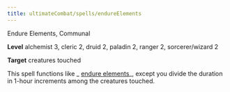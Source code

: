 ```yaml
---
title: ultimateCombat/spells/endureElements
---
```

Endure Elements, Communal

**Level** alchemist 3, cleric 2, druid 2, paladin 2, ranger 2, sorcerer/wizard 2

**Target** creatures touched

This spell functions like _ [endure elements](spells/endureElements#_endure-elements)_, except you divide the duration in 1-hour increments among the creatures touched.

